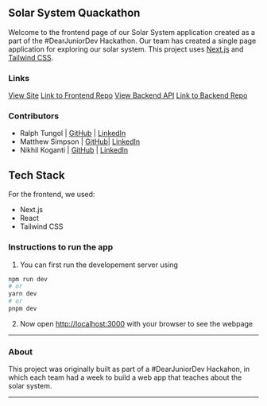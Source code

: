 ## Solar System Quackathon

Welcome to the frontend page of our Solar System application created as a part of the #DearJuniorDev Hackathon. Our team has created a single page application for exploring our solar system. This project uses [Next.js](https://nextjs.org/) and [Tailwind CSS](https://tailwindcss.com/).

### Links

[View Site](https://solar-system-hackathon.vercel.app/)
[Link to Frontend Repo](https://github.com/tungolra/solar-system-hackathon)
[View Backend API](https://solar-system-hackathon-backend.herokuapp.com/)
[Link to Backend Repo](https://github.com/matthewcsimpson/Solar-System-Hackathon-Backend)

### Contributors

- Ralph Tungol | [GitHub](https://github.com/tungolra) | [LinkedIn]()
- Matthew Simpson | [GitHub](https://github.com/matthewcsimpson)| [LinkedIn](https://www.linkedin.com/in/matthewcsimpson)
- Nikhil Koganti | [GitHub](https://github.com/Nikhil-Koganti) | [LinkedIn](https://www.linkedin.com/in/nikhil-koganti)

## Tech Stack

For the frontend, we used:

- Next.js
- React
- Tailwind CSS

### Instructions to run the app

1. You can first run the developement server using

```bash
npm run dev
# or
yarn dev
# or
pnpm dev
```

2. Now open [http://localhost:3000](http://localhost:3000) with your browser to see the webpage

<hr/>

### About

This project was originally built as part of a #DearJuniorDev Hackahon, in which each team had a week to build a web app that teaches about the solar system.

<hr/>

<!-- ### Pages
#### Planets
#### Moons
#### Stars -->
